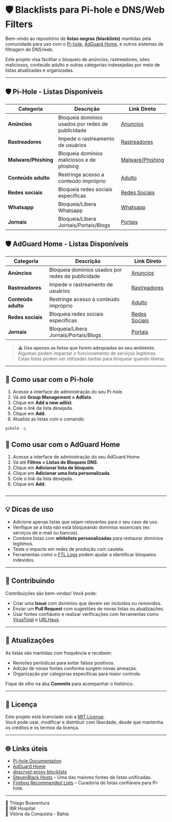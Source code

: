 # 🛡️ Blacklists para Pi-hole e DNS/Web Filters

Bem-vindo ao repositório de **listas negras (blacklists)** mantidas pela comunidade para uso com o [Pi-hole](https://pi-hole.net/), [AdGuard Home](https://adguard.com/en/adguard-home/overview.html), e outros sistemas de filtragem de DNS/web.

Este projeto visa facilitar o bloqueio de anúncios, rastreadores, sites maliciosos, conteúdo adulto e outras categorias indesejadas por meio de listas atualizadas e organizadas.

---

## 🛡️ Pi-Hole - Listas Disponíveis

| Categoria             | Descrição                                                 | Link Direto                                                                                 |
|-----------------------|-----------------------------------------------------------|-------------------------------------------------------------------------------------------|
| **Anúncios**          | Bloqueia domínios usados por redes de publicidade         | [Anuncios](https://raw.githubusercontent.com/Thiago-Boaventura/IBR-Hospital/refs/heads/main/Backlists/Pi-Hole/anuncios)          |
| **Rastreadores**      | Impede o rastreamento de usuários                         | [Rastreadores](https://raw.githubusercontent.com/Thiago-Boaventura/IBR-Hospital/refs/heads/main/Backlists/Pi-Hole/rastreadores)      |
| **Malware/Phishing**  | Bloqueia domínios maliciosos e de phishing                | [Malware/Phishing](https://raw.githubusercontent.com/Thiago-Boaventura/IBR-Hospital/refs/heads/main/Backlists/Pi-Hole/malware)           |
| **Conteúdo adulto**   | Restringe acesso a conteúdo impróprio                     | [Adulto](https://raw.githubusercontent.com/Thiago-Boaventura/IBR-Hospital/refs/heads/main/Backlists/Pi-Hole/adulto)            |
| **Redes sociais**     | Bloqueia redes sociais específicas                        | [Redes Sociais](https://raw.githubusercontent.com/Thiago-Boaventura/IBR-Hospital/refs/heads/main/Backlists/Pi-Hole/redes_sociais)     |
| **Whatsapp**          | Bloqueia/Libera Whatsapp                                  | [Whatsapp](https://raw.githubusercontent.com/Thiago-Boaventura/IBR-Hospital/refs/heads/main/Backlists/Pi-Hole/whatsapp)          |
| **Jornais**           | Bloqueia/Libera Jornais/Portais/Blogs                     | [Portais](https://raw.githubusercontent.com/Thiago-Boaventura/IBR-Hospital/refs/heads/main/Backlists/Pi-Hole/portais)          |

## 🛡️ AdGuard Home - Listas Disponíveis 

| Categoria             | Descrição                                                 | Link Direto                                                                                 |
|-----------------------|-----------------------------------------------------------|-------------------------------------------------------------------------------------------|
| **Anúncios**          | Bloqueia domínios usados por redes de publicidade         | [Anuncios](https://raw.githubusercontent.com/Thiago-Boaventura/IBR-Hospital/refs/heads/main/Backlists/ADGuard/anuncios)          |
| **Rastreadores**      | Impede o rastreamento de usuários                         | [Rastreadores](https://raw.githubusercontent.com/Thiago-Boaventura/IBR-Hospital/refs/heads/main/Backlists/ADGuard/rastreadores)      |
| **Conteúdo adulto**   | Restringe acesso a conteúdo impróprio                     | [Adulto](https://raw.githubusercontent.com/Thiago-Boaventura/IBR-Hospital/refs/heads/main/Backlists/ADGuard/adulto)            |
| **Redes sociais**     | Bloqueia redes sociais específicas                        | [Redes Sociais](https://raw.githubusercontent.com/Thiago-Boaventura/IBR-Hospital/refs/heads/main/Backlists/ADGuard/redes_sociais)     |
| **Jornais**           | Bloqueia/Libera Jornais/Portais/Blogs                     | [Portais](https://raw.githubusercontent.com/Thiago-Boaventura/IBR-Hospital/refs/heads/main/Backlists/ADGuard/portais)          |


> ⚠️ **Use apenas as listas que forem adequadas ao seu ambiente.** Algumas podem impactar o funcionamento de serviços legítimos. Estas listas podem ser utilizadas tantao para bloquear quando liberar.

---

## 🚀 Como usar com o Pi-hole

1. Acesse a interface de administração do seu Pi-hole.
2. Vá até **Group Management > Adlists**.
3. Clique em **Add a new adlist**.
4. Cole o link da lista desejada.
5. Clique em **Add**.
6. Atualize as listas com o comando:

```bash
pihole -g
```

## 🚀 Como usar com o AdGuard Home

1. Acesse a interface de administração do seu AdGuard Home.
2. Vá até **Filtros > Listas de Bloqueio DNS**.
3. Clique em **Adicionar lista de bloqueio**.
4. Clique em **Adicionar uma lista personalizada**.
5. Cole o link da lista desejada.
6. Clique em **Add**.

```bash

```


---

## 💡 Dicas de uso

- Adicione apenas listas que sejam relevantes para o seu caso de uso.
- Verifique se a lista não está bloqueando domínios essenciais (ex: serviços de e-mail ou bancos).
- Combine listas com **whitelists personalizadas** para restaurar domínios legítimos.
- Teste o impacto em redes de produção com cautela.
- Ferramentas como o [FTL Logs](https://docs.pi-hole.net/ftldns/logs/) podem ajudar a identificar bloqueios indevidos.

---

## 🤝 Contribuindo

Contribuições são bem-vindas! Você pode:

- Criar uma **Issue** com domínios que devem ser incluídos ou removidos.
- Enviar um **Pull Request** com sugestões de novas listas ou atualizações.
- Usar fontes confiáveis e realizar verificações com ferramentas como [VirusTotal](https://www.virustotal.com/) e [URLHaus](https://urlhaus.abuse.ch/).

---

## 📅 Atualizações

As listas são mantidas com frequência e recebem:

- Revisões periódicas para evitar falsos positivos.
- Adição de novas fontes conforme surgem novas ameaças.
- Organização por categorias específicas para maior controle.

Fique de olho na aba **Commits** para acompanhar o histórico.

---

## 📄 Licença

Este projeto está licenciado sob a [MIT License](LICENSE).  
Você pode usar, modificar e distribuir com liberdade, desde que mantenha os créditos e os termos da licença.

---

## 🌐 Links úteis

- [Pi-hole Documentation](https://docs.pi-hole.net/)
- [AdGuard Home](https://github.com/AdguardTeam/AdGuardHome/wiki)
- [dnscrypt-proxy blocklists](https://github.com/DNSCrypt/dnscrypt-proxy/wiki/Block-lists)
- [StevenBlack Hosts](https://github.com/StevenBlack/hosts) – Uma das maiores fontes de listas unificadas.
- [Firebog Recommended Lists](https://firebog.net/) – Curadoria de listas confiáveis para Pi-hole.

---

👤 Thiago Boaventura  
🏥 IBR Hospital  
📍 Vitória da Conquista - Bahia  

